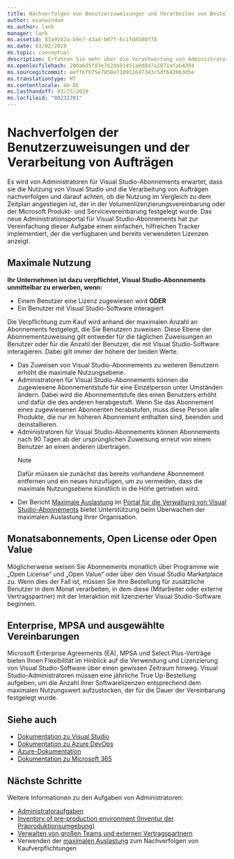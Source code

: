 ```yaml
---
title: Nachverfolgen von Benutzerzuweisungen und Verarbeiten von Bestellungen| Visual Studio Marketplace
author: evanwindom
ms.author: lank
manager: lank
ms.assetid: 83a9162a-b9e7-43a4-b07f-6c1fd8580f78
ms.date: 03/02/2020
ms.topic: conceptual
description: Erfahren Sie mehr über die Verantwortung von Administratoren hinsichtlich des Nachverfolgens von Benutzerzuweisungen und des Verarbeitens von Aufträgen.
ms.openlocfilehash: 200a6d5f83e762bb91451a0d8d7a1871afab4304
ms.sourcegitcommit: eeff6f675e7850e718911647343c5df642063d5e
ms.translationtype: HT
ms.contentlocale: de-DE
ms.lasthandoff: 03/25/2020
ms.locfileid: "80232701"
---
```

# <a name="track-user-assignment-and-process-orders"></a>Nachverfolgen der Benutzerzuweisungen und der Verarbeitung von Aufträgen
Es wird von Administratoren für Visual Studio-Abonnements erwartet, dass sie die Nutzung von Visual Studio und die Verarbeitung von Aufträgen nachverfolgen und darauf achten, ob die Nutzung im Vergleich zu dem Zeitplan angestiegen ist, der in der Volumenlizenzierungsvereinbarung oder der Microsoft Produkt- und Servicevereinbarung festgelegt wurde. Das neue Administrationsportal für Visual Studio-Abonnements hat zur Vereinfachung dieser Aufgabe einen einfachen, hilfreichen Tracker implementiert, der die verfügbaren und bereits verwendeten Lizenzen anzeigt.

## <a name="maximum-usage"></a>Maximale Nutzung
**Ihr Unternehmen ist dazu verpflichtet, Visual Studio-Abonnements unmittelbar zu erwerben, wenn:**
- Einem Benutzer eine Lizenz zugewiesen wird **ODER**
- Ein Benutzer mit Visual Studio-Software interagiert

Die Verpflichtung zum Kauf wird anhand der maximalen Anzahl an Abonnements festgelegt, die Sie Benutzern zuweisen. Diese Ebene der Abonnementzuweisung gilt entweder für die täglichen Zuweisungen an Benutzer oder für die Anzahl der Benutzer, die mit Visual Studio-Software interagieren. Dabei gilt immer der höhere der beiden Werte.

- Das Zuweisen von Visual Studio-Abonnements zu weiteren Benutzern erhöht die maximale Nutzungsebene.  
- Administratoren für Visual Studio-Abonnements können die zugewiesene Abonnementstufe für eine Einzelperson unter Umständen ändern. Dabei wird die Abonnementstufe des einen Benutzers erhöht und dafür die des anderen herabgestuft. Wenn Sie das Abonnement eines zugewiesenen Abonnenten herabstufen, muss diese Person alle Produkte, die nur im höheren Abonnement enthalten sind, beenden und deinstallieren. 
- Administratoren für Visual Studio-Abonnements können Abonnements nach 90 Tagen ab der ursprünglichen Zuweisung erneut von einem Benutzer an einen anderen übertragen. 
    > [!NOTE]
    > Dafür müssen sie zunächst das bereits vorhandene Abonnement entfernen und ein neues hinzufügen, um zu vermeiden, dass die maximale Nutzungsebene künstlich in die Höhe getrieben wird. 
- Der Bericht [Maximale Auslastung](maximum-usage.md) im [Portal für die Verwaltung von Visual Studio-Abonnements](https://manage.visualstudio.com) bietet Unterstützung beim Überwachen der maximalen Auslastung Ihrer Organisation. 

## <a name="monthly-subscriptions-open-license-or-open-value"></a>Monatsabonnements, Open License oder Open Value
Möglicherweise weisen Sie Abonnements monatlich über Programme wie „Open License“ und „Open Value“ oder über den Visual Studio Marketplace zu. Wenn dies der Fall ist, müssen Sie Ihre Bestellung für zusätzliche Benutzer in dem Monat verarbeiten, in dem diese (Mitarbeiter oder externe Vertragspartner) mit der Interaktion mit lizenzierter Visual Studio-Software beginnen.

## <a name="enterprise-mpsa-and-select-agreements"></a>Enterprise, MPSA und ausgewählte Vereinbarungen
Microsoft Enterprise Agreements (EA), MPSA und Select Plus-Verträge bieten Ihnen Flexibilität im Hinblick auf die Verwendung und Lizenzierung von Visual Studio-Software über einen gewissen Zeitraum hinweg. Visual Studio-Administratoren müssen eine jährliche True Up-Bestellung aufgeben, um die Anzahl ihrer Softwarelizenzen entsprechend dem maximalen Nutzungswert aufzustocken, der für die Dauer der Vereinbarung festgelegt wurde.

## <a name="see-also"></a>Siehe auch
- [Dokumentation zu Visual Studio](https://docs.microsoft.com/visualstudio/)
- [Dokumentation zu Azure DevOps](https://docs.microsoft.com/azure/devops/)
- [Azure-Dokumentation](https://docs.microsoft.com/azure/)
- [Dokumentation zu Microsoft 365](https://docs.microsoft.com/microsoft-365/)

## <a name="next-steps"></a>Nächste Schritte
Weitere Informationen zu den Aufgaben von Administratoren:
- [Administratoraufgaben](admin-responsibilities.md)
- [Inventory of pre-production environment (Inventur der Präproduktionsumgebung)](admin-inventory.md)
- [Verwalten von großen Teams und externen Vertragspartnern](manage-teams.md)
- Verwenden der [maximalen Auslastung](maximum-usage.md) zum Nachverfolgen von Kaufverpflichtungen

